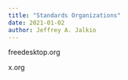 ```yaml
---
title: "Standards Organizations"
date: 2021-01-02
author: Jeffrey A. Jalkio
---
```

freedesktop.org

x.org

